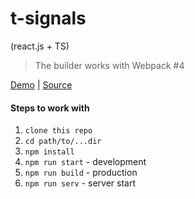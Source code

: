 # t-signals

(react.js + TS)

> The builder works with Webpack #4

[Demo][demo] | [Source][source]

[demo]: https://andrivash.github.io/t-signals/
[source]: https://github.com/andrIvash/t-signals/

#### Steps to work with

1. ```clone this repo```
2. ```cd path/to/...dir```
3. ```npm install```  
4. ```npm run start```  - development
5. ```npm run build```  - production
6. ```npm run serv```  - server start 
